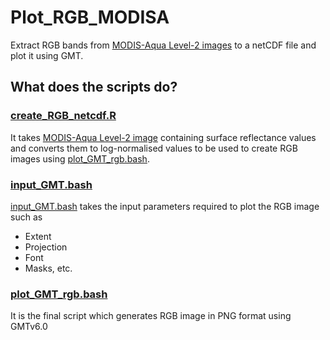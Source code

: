 # Plot_RGB_MODISA
Extract RGB bands from [MODIS-Aqua Level-2 images](https://oceancolor.gsfc.nasa.gov/cgi/browse.pl?sen=amod) to a netCDF file and plot it using GMT.

## What does the scripts do?
### [create_RGB_netcdf.R](https://github.com/rakeshkstp/Plot_RGB_MODISA/blob/main/create_RGB_netcdf.R)
It takes [MODIS-Aqua Level-2 image](https://oceancolor.gsfc.nasa.gov/cgi/browse.pl?sen=amod) containing surface reflectance values and converts them to log-normalised values to be used to create RGB images using [plot_GMT_rgb.bash](https://github.com/rakeshkstp/Plot_RGB_MODISA/blob/main/plot_GMT_rgb.bash).


### [input_GMT.bash](https://github.com/rakeshkstp/Plot_RGB_MODISA/blob/main/input_GMT.bash)
[input_GMT.bash](https://github.com/rakeshkstp/Plot_RGB_MODISA/blob/main/input_GMT.bash) takes the input parameters required to plot the RGB image such as
* Extent 
* Projection
* Font
* Masks, etc.

### [plot_GMT_rgb.bash](https://github.com/rakeshkstp/Plot_RGB_MODISA/blob/main/plot_GMT_rgb.bash)
It is the final script which generates RGB image in PNG format using GMTv6.0
